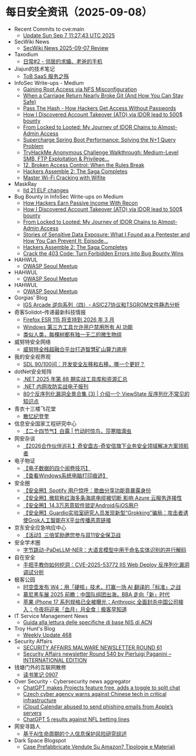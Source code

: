 # 每日安全资讯（2025-09-08）

- Recent Commits to cve:main
  - [Update Sun Sep  7 11:27:43 UTC 2025](https://github.com/trickest/cve/commit/cd3c9df8dd22369834fec8a79f72f0b61eac976d)
- SecWiki News
  - [SecWiki News 2025-09-07 Review](http://www.sec-wiki.com/?2025-09-07)
- Taxodium
  - [日常#2 - 邻居的求婚、老爸的手机](https://taxodium.ink/nichijou-2.html)
- Jiajun的技术笔记
  - [ToB SaaS 服务之殇](https://jiajunhuang.com/articles/2025_09_07-to_b_saas.md.html)
- InfoSec Write-ups - Medium
  - [Gaining Root Access via NFS Misconfiguration](https://infosecwriteups.com/gaining-root-access-via-nfs-misconfiguration-92d4d44f8837?source=rss----7b722bfd1b8d---4)
  - [When a Carriage Return Nearly Broke Git (And How You Can Stay Safe)](https://infosecwriteups.com/when-a-carriage-return-nearly-broke-git-and-how-you-can-stay-safe-42bb19a3783b?source=rss----7b722bfd1b8d---4)
  - [Pass The Hash - How Hackers Get Access Without Passwords](https://infosecwriteups.com/pass-the-hash-how-hackers-get-access-without-passwords-d1f8b4f32410?source=rss----7b722bfd1b8d---4)
  - [How I Discovered Account Takeover (ATO) via IDOR lead to 500$ bounty](https://infosecwriteups.com/how-i-discovered-account-takeover-ato-via-idor-lead-to-500-bounty-537bc7ff10b8?source=rss----7b722bfd1b8d---4)
  - [From Locked to Looted: My Journey of IDOR Chains to Almost-Admin Access](https://infosecwriteups.com/from-locked-to-looted-my-journey-of-idor-chains-to-almost-admin-access-d15abf0046f9?source=rss----7b722bfd1b8d---4)
  - [Supercharge Spring Boot Performance: Solving the N+1 Query Problem](https://infosecwriteups.com/supercharge-spring-boot-performance-solving-the-n-1-query-problem-7bae9ed3ad36?source=rss----7b722bfd1b8d---4)
  - [TryHackMe Anonymous Challenge Walkthrough: Medium-Level SMB, FTP Exploitation & Privilege…](https://infosecwriteups.com/tryhackme-anonymous-challenge-walkthrough-medium-level-smb-ftp-exploitation-privilege-9afbd652eccb?source=rss----7b722bfd1b8d---4)
  - [12. Broken Access Control: When the Rules Break](https://infosecwriteups.com/12-broken-access-control-when-the-rules-break-0bc37a474d57?source=rss----7b722bfd1b8d---4)
  - [Hackers Assemble 2: The Saga Completes](https://infosecwriteups.com/hackers-assemble-2-the-saga-completes-590f4813812a?source=rss----7b722bfd1b8d---4)
  - [Master Wi-Fi Cracking with Wifite](https://infosecwriteups.com/master-wi-fi-cracking-with-wifite-e20181aa07ff?source=rss----7b722bfd1b8d---4)
- MaskRay
  - [lld 21 ELF changes](https://maskray.me/blog/2025-09-07-lld-21-elf-changes)
- Bug Bounty in InfoSec Write-ups on Medium
  - [How Hackers Earn Passive Income With Recon](https://infosecwriteups.com/how-hackers-earn-passive-income-with-recon-5ee3fd25513d?source=rss----7b722bfd1b8d--bug_bounty)
  - [How I Discovered Account Takeover (ATO) via IDOR lead to 500$ bounty](https://infosecwriteups.com/how-i-discovered-account-takeover-ato-via-idor-lead-to-500-bounty-537bc7ff10b8?source=rss----7b722bfd1b8d--bug_bounty)
  - [From Locked to Looted: My Journey of IDOR Chains to Almost-Admin Access](https://infosecwriteups.com/from-locked-to-looted-my-journey-of-idor-chains-to-almost-admin-access-d15abf0046f9?source=rss----7b722bfd1b8d--bug_bounty)
  - [Stories of Sensitive Data Exposure: What I Found as a Pentester and How You Can Prevent It: Episode…](https://infosecwriteups.com/stories-of-sensitive-data-exposure-what-i-found-as-a-pentester-and-how-you-can-prevent-it-episode-1362bdf27049?source=rss----7b722bfd1b8d--bug_bounty)
  - [Hackers Assemble 2: The Saga Completes](https://infosecwriteups.com/hackers-assemble-2-the-saga-completes-590f4813812a?source=rss----7b722bfd1b8d--bug_bounty)
  - [Crack the 403 Code: Turn Forbidden Errors into Bug Bounty Wins](https://infosecwriteups.com/crack-the-403-code-turn-forbidden-errors-into-bug-bounty-wins-1f5efe98b987?source=rss----7b722bfd1b8d--bug_bounty)
- HAHWUL
  - [OWASP Seoul Meetup](https://www.hahwul.com/blog/2025/owasp-seoul-meetup/)
- HAHWUL
  - [OWASP Seoul Meetup](https://www.hahwul.com/blog/2025/owasp-seoul-meetup/)
- HAHWUL
  - [OWASP Seoul Meetup](https://www.hahwul.com/blog/2025/owasp-seoul-meetup/)
- Gorgias' Blog
  - [IGS Arcade 逆向系列（四）- ASIC27协议和TSGROM文件静态分析](https://gorgias.me/posts/igs_arcade_re_4/)
- 奇客Solidot–传递最新科技情报
  - [Firefox ESR 115 将支持到 2026 年 3 月](https://www.solidot.org/story?sid=82246)
  - [Windows 第三方工具允许用户禁用所有 AI 功能](https://www.solidot.org/story?sid=82245)
  - [类似人类，每棵树都有独一无二的微生物组](https://www.solidot.org/story?sid=82244)
- 威努特安全网络
  - [威努特全栈超融合平台打造智慧矿山算力底座](https://mp.weixin.qq.com/s?__biz=MzAwNTgyODU3NQ==&mid=2651135412&idx=1&sn=afb0f57c2daa6131d121358757b09de0)
- 我的安全视界观
  - [SDL 90/100问：开发安全左移和右移，哪一个更好？](https://mp.weixin.qq.com/s?__biz=MzI3Njk2OTIzOQ==&mid=2247487168&idx=1&sn=97c658668de02b1f19e6546c8123a287)
- dotNet安全矩阵
  - [.NET 2025 年第 88 期实战工具库和资源汇总](https://mp.weixin.qq.com/s?__biz=MzUyOTc3NTQ5MA==&mid=2247500532&idx=1&sn=2cd992b969ce1d9f3f4632d1fc587794)
  - [.NET 内网攻防实战电子报刊](https://mp.weixin.qq.com/s?__biz=MzUyOTc3NTQ5MA==&mid=2247500532&idx=2&sn=a2b464fd42a6d812089636eb7f91de29)
  - [80个反序列化漏洞全景合集 (3) | 介绍一个 ViewState 反序列化不常见的知识点](https://mp.weixin.qq.com/s?__biz=MzUyOTc3NTQ5MA==&mid=2247500532&idx=3&sn=a0a2ce8105d376db27a6dd3efd2953e9)
- 青衣十三楼飞花堂
  - [散忆纪登奎](https://mp.weixin.qq.com/s?__biz=MzUzMjQyMDE3Ng==&mid=2247488591&idx=1&sn=c60c22e340afc8b015e44b927904d5c1)
- 信息安全国家工程研究中心
  - [【二十四节气】白露 | 竹动时惊鸟，莎寒暗滴虫](https://mp.weixin.qq.com/s?__biz=MzU5OTQ0NzY3Ng==&mid=2247500881&idx=1&sn=ce0e2f7b61fee2d380df3759a3502054)
- 网安杂谈
  - [【2026合作伙伴巡礼】奇安盘古-奇安信旗下业务安全领域解决方案领航者](https://mp.weixin.qq.com/s?__biz=MzAwMTMzMDUwNg==&mid=2650889720&idx=1&sn=5962c3252786e4d567650fcb5a3af648)
- 电子物证
  - [【电子数据的四个阅卷技巧】](https://mp.weixin.qq.com/s?__biz=MzAwNDcwMDgzMA==&mid=2651048608&idx=1&sn=60466a59129e988624972a07ef0eeb98)
  - [【查看Windows系统电脑打印痕迹】](https://mp.weixin.qq.com/s?__biz=MzAwNDcwMDgzMA==&mid=2651048608&idx=2&sn=5f8bccfd36b02f9db7f5afc093386708)
- 安全圈
  - [【安全圈】Spotify 用户惊呼：歌曲分享功能竟暴露身份](https://mp.weixin.qq.com/s?__biz=MzIzMzE4NDU1OQ==&mid=2652071583&idx=1&sn=b595c863441862ade523eafb56381b0b)
  - [【安全圈】微软称红海多条海底电缆被切断 影响 Azure 云服务连接性](https://mp.weixin.qq.com/s?__biz=MzIzMzE4NDU1OQ==&mid=2652071583&idx=2&sn=922ef92cdf9de29cdc427086e80c0e22)
  - [【安全圈】14.3万恶意软件锁定Android与iOS用户](https://mp.weixin.qq.com/s?__biz=MzIzMzE4NDU1OQ==&mid=2652071583&idx=3&sn=684c9c750bb46b42c60fd99774f01ba4)
  - [【安全圈】Guardio实验室研究人员发现新型“Grokking”骗局：攻击者诱使Grok人工智能在X平台传播恶意链接](https://mp.weixin.qq.com/s?__biz=MzIzMzE4NDU1OQ==&mid=2652071583&idx=4&sn=a53fc0bd15390fe0e4406bcaf325c751)
- 京东安全应急响应中心
  - [【活动】三倍奖励邀您参与双11安全保卫战](https://mp.weixin.qq.com/s?__biz=MjM5OTk2MTMxOQ==&mid=2727849904&idx=1&sn=d206895bca6ded16c7b91aca12a40e28)
- 安全学术圈
  - [字节跳动-PaDeLLM-NER：大语言模型中用于命名实体识别的并行解码](https://mp.weixin.qq.com/s?__biz=MzU5MTM5MTQ2MA==&mid=2247493724&idx=1&sn=48c9ecb66b14bff20e4514f5407b2fa0)
- 自在安全
  - [手把手教你如何挖洞：CVE-2025-53772 IIS Web Deploy 反序列化漏洞调试分析](https://mp.weixin.qq.com/s?__biz=Mzk0NTU5Mjg0Ng==&mid=2247492335&idx=1&sn=cc5f8d6f3d07b361d81bfabbfbf838e9)
- 极客公园
  - [时空壶发布 W4：用「硬核」技术，打赢一场 AI 翻译的「标准」之战](https://mp.weixin.qq.com/s?__biz=MTMwNDMwODQ0MQ==&mid=2653086214&idx=1&sn=eddd9bb0bc4abc0b9178d27846a32d99)
  - [慕尼黑车展 2025 前瞻：中国队组团出海，BBA 走向「新」时代](https://mp.weixin.qq.com/s?__biz=MTMwNDMwODQ0MQ==&mid=2653086184&idx=1&sn=37ffcff9ed0b1aca8e7aa1871d08854d)
  - [苹果 iPhone 17 系列规格已全被曝光；Anthropic 全面封杀中国公司接入；今夜将迎来「血月」月全食｜极客早知道](https://mp.weixin.qq.com/s?__biz=MTMwNDMwODQ0MQ==&mid=2653086203&idx=1&sn=4059c4976dfaeac7481b83700128e1b4)
- IT Service Management News
  - [Guida alla lettura delle specifiche di base NIS di ACN](http://blog.cesaregallotti.it/2025/09/guida-alla-lettura-delle-specifiche-di.html)
- Troy Hunt's Blog
  - [Weekly Update 468](https://www.troyhunt.com/weekly-update-468/)
- Security Affairs
  - [SECURITY AFFAIRS MALWARE NEWSLETTER ROUND 61](https://securityaffairs.com/181970/breaking-news/security-affairs-malware-newsletter-round-61.html)
  - [Security Affairs newsletter Round 540 by Pierluigi Paganini – INTERNATIONAL EDITION](https://securityaffairs.com/181963/breaking-news/security-affairs-newsletter-round-540-by-pierluigi-paganini-international-edition.html)
- 钱塘门外的互联网散修
  - [读书笔记 0907](https://mp.weixin.qq.com/s?__biz=MzUxMjkxMzY2OA==&mid=2247483830&idx=1&sn=d8b580d5783dcc8028dba2b3a6e946ef)
- Over Security - Cybersecurity news aggregator
  - [ChatGPT makes Projects feature free, adds a toggle to split chat](https://www.bleepingcomputer.com/news/artificial-intelligence/chatgpt-makes-projects-feature-free-adds-a-toggle-to-split-chat/)
  - [Czech cyber agency warns against Chinese tech in critical infrastructure](https://www.bleepingcomputer.com/news/security/czech-cyber-agency-warns-against-chinese-tech-in-critical-infrastructure/)
  - [iCloud Calendar abused to send phishing emails from Apple’s servers](https://www.bleepingcomputer.com/news/security/icloud-calendar-abused-to-send-phishing-emails-from-apples-servers/)
  - [ChatGPT 5 results against NFL betting lines](https://catchingphish.com/posts/f/chatgpt-5-results-against-nfl-betting-lines)
- 网安寻路人
  - [基于AI生命周期的个人信息保护风险研究综述](https://mp.weixin.qq.com/s?__biz=MzIxODM0NDU4MQ==&mid=2247507585&idx=1&sn=a0ca6a2b9c01457d215dfb8d8a9a1372)
- Dark Space Blogspot
  - [Case Prefabbricate Vendute Su Amazon? Tipologie e Materiali](http://darkwhite666.blogspot.com/2025/09/case-prefabbricate-vendute-su-amazon.html)
